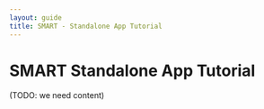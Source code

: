 ```yaml
---
layout: guide
title: SMART - Standalone App Tutorial
---
```


# SMART Standalone App Tutorial
(TODO: we need content)

